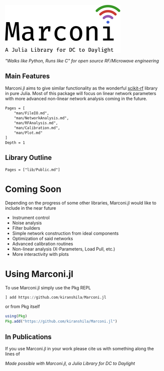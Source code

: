 ![Logo](assets/logo_full.svg)

*"Walks like Python, Runs like C" for open source RF/Microwave engineering*

## Main Features
Marconi.jl aims to give similar functionality as the wonderful [scikit-rf](https://scikit-rf-web.readthedocs.io/)
library in pure Julia. Most of this package will focus on linear network parameters
with more advanced non-linear network analysis coming in the future.

```@contents
Pages = [
    "man/FileIO.md",
    "man/NetworkAnalysis.md",
    "man/RFAnalysis.md",
    "man/Calibration.md",
    "man/Plot.md"
]
Depth = 1
```

## Library Outline

```@contents
Pages = ["lib/Public.md"]
```

# Coming Soon
Depending on the progress of some other libraries, Marconi.jl would like to include
in the near future
* Instrument control
* Noise analysis
* Filter builders
* Simple network construction from ideal components
* Optimization of said networks
* Advanced calibration routines
* Non-linear analysis (X-Parameters, Load Pull, etc.)
* More interactivity with plots

# Using Marconi.jl
To use Marconi.jl simply use the Pkg REPL
```julia
] add https://github.com/kiranshila/Marconi.jl
```
or from Pkg itself
```julia
using(Pkg)
Pkg.add("https://github.com/kiranshila/Marconi.jl")
```

## In Publications
If you use Marconi.jl in your work please cite us with something along the lines of

*Made possible with Marconi.jl, a Julia Library for DC to Daylight*
